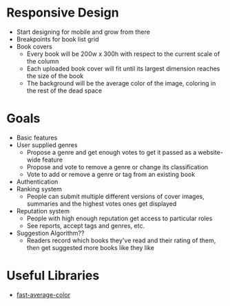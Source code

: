 # Responsive Design

-   Start designing for mobile and grow from there
-   Breakpoints for book list grid
-   Book covers
    -   Every book will be 200w x 300h with respect to the current scale of the column
    -   Each uploaded book cover will fit until its largest dimension reaches the size of the book
    -   The background will be the average color of the image, coloring in the rest of the dead space

# Goals

-   Basic features
-   User supplied genres
    -   Propose a genre and get enough votes to get it passed as a website-wide feature
    -   Propose and vote to remove a genre or change its classification
    -   Vote to add or remove a genre or tag from an existing book
-   Authentication
-   Ranking system
    -   People can submit multiple different versions of cover images, summaries and the highest votes ones get displayed
-   Reputation system
    -   People with high enough reputation get access to particular roles
    -   See reports, accept tags and genres, etc.
-   Suggestion Algorithm??
    -   Readers record which books they've read and their rating of them, then get suggested more books like they like

# Useful Libraries

-   [fast-average-color](https://www.npmjs.com/package/fast-average-color?activeTab=readme)
